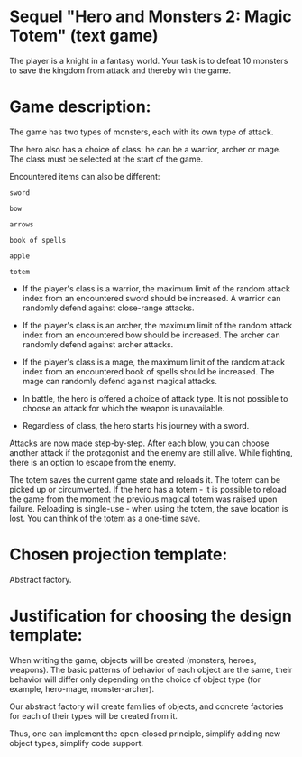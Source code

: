 # Sequel "Hero and Monsters 2: Magic Totem" (text game)

The player is a knight in a fantasy world. Your task is to defeat 10 monsters to save the kingdom from attack and thereby win the game.

# Game description:

The game has two types of monsters, each with its own type of attack.

The hero also has a choice of class: he can be a warrior, archer or mage. The class must be selected at the start of the game.

Encountered items can also be different:

```
sword 

bow 

arrows 

book of spells 

apple 

totem 
```

- If the player's class is a warrior, the maximum limit of the random attack index from an encountered sword should be increased. A warrior can randomly defend against close-range attacks.

- If the player's class is an archer, the maximum limit of the random attack index from an encountered bow should be increased. The archer can randomly defend against archer attacks.

- If the player's class is a mage, the maximum limit of the random attack index from an encountered book of spells should be increased. The mage can randomly defend against magical attacks.

- In battle, the hero is offered a choice of attack type. It is not possible to choose an attack for which the weapon is unavailable.

- Regardless of class, the hero starts his journey with a sword.

Attacks are now made step-by-step. After each blow, you can choose another attack if the protagonist and the enemy are still alive. While fighting, there is an option to escape from the enemy.

The totem saves the current game state and reloads it. The totem can be picked up or circumvented. If the hero has a totem - it is possible to reload the game from the moment the previous magical totem was raised upon failure. Reloading is single-use - when using the totem, the save location is lost. You can think of the totem as a one-time save.

# Chosen projection template:

Abstract factory.

# Justification for choosing the design template:

When writing the game, objects will be created (monsters, heroes, weapons). The basic patterns of behavior of each object are the same, their behavior will differ only depending on the choice of object type (for example, hero-mage, monster-archer).

Our abstract factory will create families of objects, and concrete factories for each of their types will be created from it.

Thus, one can implement the open-closed principle, simplify adding new object types, simplify code support.